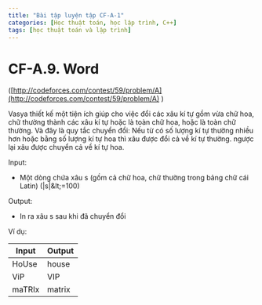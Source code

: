 ```yaml
---
title: "Bài tập luyện tập CF-A-1"
categories: [Học thuật toán, học lập trình, C++]
tags: [học thuật toán và lập trình]
---
```

# CF-A.9. Word

([http://codeforces.com/contest/59/problem/A](http://codeforces.com/contest/59/problem/A) )

Vasya thiết kế một tiện ích giúp cho việc đổi các xâu kí tự gồm vừa chữ hoa, chữ thường thành các xâu kí tự hoặc là toàn chữ hoa, hoặc là toàn chữ thường. Và đây là quy tắc chuyển đổi: Nếu từ có số lượng kí tự thường nhiều hơn hoặc bằng số lượng kí tự hoa thì xâu được đổi cả về kí tự thường. ngược lại xâu được chuyển cả về kí tự hoa.

Input:

- Một dòng chứa xâu s (gồm cả chữ hoa, chữ thường trong bảng chữ cái Latin) (|s|\&lt;=100)

Output:

- In ra xâu s sau khi đã chuyển đổi

Ví dụ:

| **Input** | **Output** |
| --- | --- |
| HoUse | house |
| ViP | VIP |
| maTRIx | matrix |